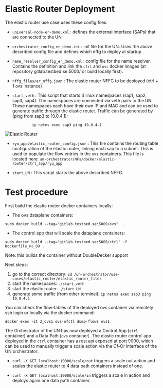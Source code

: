 
# Elastic Router Deployment

The elastic router use case uses these config files:

* `universal-node-er-demo.xml` : defines the external interface (SAPs) that are connected to the UN 

* `orchestrator_config_er_demo.ini` : init file for the UN. Uses the above described config file and defines which nffg to deploy at startup.

* `name_resolver_config_er_demo.xml` : config file for the name resolver. Contains the definition and link the `ctrl` and `ovs` docker images (at repository gitlab.testbed.se:5000/ or build locally first).

* `nffg_files/er_nffg.json` : The elastic router NFFG to be deployed (ctrl + 1 ovs instance)  

* `start_veth` : This script that starts 4 linux namespaces (sap1, sap2, sap3, sap4). The namespaces are connected via veth pairs to the UN. These namespaces each have their own IP and MAC and can be used to generate traffic through the elastic router. 
Traffic can be generated by (ping from sap3 to 10.0.4.1):

               ip netns exec sap3 ping 10.0.4.1


![Elastic Router](https://raw.githubusercontent.com/stevenvanrossem/un-orchestrator/elastic-router/use-cases/elastic_router/elastic_router_files/figures/ER_test_setup.PNG)



* `ryu_app/elastic_router_config.json` : This file contains the routing table configuration of the elastic router, linking each sap to a subnet. This is used to populate the flow entries in the `ovs` containers. This file is located here: `un-orchestrator/NFs/docker/elastic-router/ctrl_app/ryu_app`

* `start_UN` : This script starts the above described NFFG.

# Test procedure

First build the elastic router docker containers locally:

* The ovs dataplane containers: 

`sudo docker build --tag="gitlab.testbed.se:5000/ovs"  .`

* The control app that will scale the dataplane containers:

`sudo docker build --tag="gitlab.testbed.se:5000/ctrl" -f Dockerfile_no_DD .`

Note: this builds the container without DoubleDecker support


Next steps:

1. go to the correct directory:  `cd /un-orchestrator/use-cases/elastic_router/elastic_router_files`
2. start the namespaces: `./start_veth`
3. start the elastic router: `./start_UN`
4. generate some traffic (from other terminal): `ip netns exec sap3 ping 10.0.4.1` 

You can check the flow-tables of the deployed ovs container via remotely ssh login or locally via the docker command:

    docker exec -it 2_ovs1 ovs-ofctl dump-flows ovs1
    
The Orchestrator of the UN has now deployed a Control App (`ctrl` container) and a Data Path (`ovs` container).
The elastic router control app deployed in the `ctrl` container has a rest api exposed at port 9000, which can be used to manually trigger a scale action via the Cf-Or interface of the UN orchestrator:

* `curl -X GET localhost:10000/scale/out` triggers a scale out action and scales the elastic router to 4 data path containers instead of one.

* `curl -X GET localhost:10000/scale/in` triggers a scale in action and deploys again one data path container.
